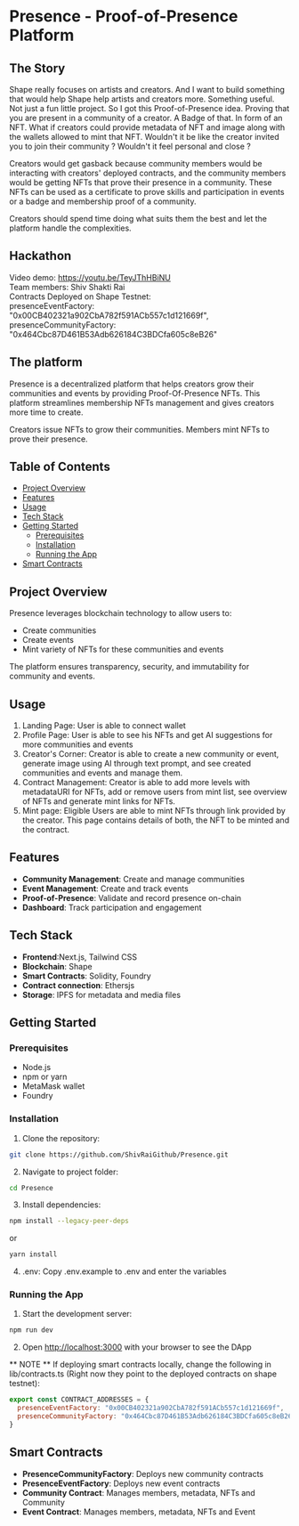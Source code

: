 # Presence - Proof-of-Presence Platform

## The Story

Shape really focuses on artists and creators. And I want to build something that would help Shape help artists and creators more. Something useful. Not just a fun little project. So I got this Proof-of-Presence idea. Proving that you are present in a community of a creator. A Badge of that. In form of an NFT. What if creators could provide metadata of NFT and image along with the wallets allowed to mint that NFT. Wouldn't it be like the creator invited you to join their community ? Wouldn't it feel personal and close ?
   
Creators would get gasback because community members would be interacting with creators' deployed contracts, and the community members would be getting NFTs that prove their presence in a community. These NFTs can be used as a certificate to prove skills and participation in events or a badge and membership proof of a community.
   
Creators should spend time doing what suits them the best and let the platform handle the complexities.

## Hackathon
Video demo: https://youtu.be/TeyJThHBiNU   
Team members: Shiv Shakti Rai   
Contracts Deployed on Shape Testnet:   
  presenceEventFactory: "0x00CB402321a902CbA782f591ACb557c1d121669f",   
  presenceCommunityFactory: "0x464Cbc87D461B53Adb626184C3BDCfa605c8eB26"   

## The platform

Presence is a decentralized platform that helps creators grow their communities and events by providing Proof-Of-Presence NFTs. This platform streamlines membership NFTs management and gives creators more time to create.
   
Creators issue NFTs to grow their communities. Members mint NFTs to prove their presence.

## Table of Contents

- [Project Overview](#project-overview)
- [Features](#features)
- [Usage](#usage)
- [Tech Stack](#tech-stack)
- [Getting Started](#getting-started)
  - [Prerequisites](#prerequisites)
  - [Installation](#installation)
  - [Running the App](#running-the-app)
- [Smart Contracts](#smart-contracts)

## Project Overview

Presence leverages blockchain technology to allow users to:

- Create communities 
- Create events
- Mint variety of NFTs for these communities and events

The platform ensures transparency, security, and immutability for community and events.

## Usage
1) Landing Page: User is able to connect wallet
2) Profile Page: User is able to see his NFTs and get AI suggestions for more communities and events
3) Creator's Corner: Creator is able to create a new community or event, generate image using AI through text prompt, and see created communities and events and manage them.
4) Contract Management: Creator is able to add more levels with metadataURI for NFTs, add or remove users from mint list, see overview of NFTs and generate mint links for NFTs.
5) Mint page: Eligible Users are able to mint NFTs through link provided by the creator. This page contains details of both, the NFT to be minted and the contract.

## Features

- **Community Management**: Create and manage communities
- **Event Management**: Create and track events
- **Proof-of-Presence**: Validate and record presence on-chain
- **Dashboard**: Track participation and engagement

## Tech Stack

- **Frontend**:Next.js, Tailwind CSS
- **Blockchain**: Shape
- **Smart Contracts**: Solidity, Foundry
- **Contract connection**: Ethersjs
- **Storage**: IPFS for metadata and media files

## Getting Started

### Prerequisites

- Node.js
- npm or yarn
- MetaMask wallet
- Foundry

### Installation

1. Clone the repository:
```bash
git clone https://github.com/ShivRaiGithub/Presence.git
```

2. Navigate to project folder:
```bash
cd Presence
```

3. Install dependencies:
```bash
npm install --legacy-peer-deps
```
or
```bash
yarn install
```

4. .env: Copy .env.example to .env and enter the variables

### Running the App

1. Start the development server:
```bash
npm run dev
```

2. Open [http://localhost:3000](http://localhost:3000) with your browser to see the DApp


** NOTE **
If deploying smart contracts locally, change the following in lib/contracts.ts (Right now they point to the deployed contracts on shape testnet):

```javascript
export const CONTRACT_ADDRESSES = {
  presenceEventFactory: "0x00CB402321a902CbA782f591ACb557c1d121669f",
  presenceCommunityFactory: "0x464Cbc87D461B53Adb626184C3BDCfa605c8eB26",
}
```

## Smart Contracts

- **PresenceCommunityFactory**: Deploys new community contracts
- **PresenceEventFactory**: Deploys new event contracts
- **Community Contract**: Manages members, metadata, NFTs and Community
- **Event Contract**: Manages members, metadata, NFTs and Event